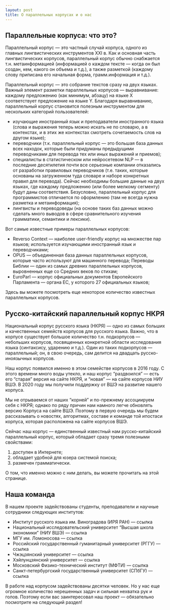 ```yaml
---
layout: post
title: О параллельных корпусах и о нас
---
```


## Параллельные корпуса: что это?

Параллельный корпус — это частный случай корпуса, одного из главных лингвистических инструментов XXI в. Как и основная часть лингвистических корпусов, параллельный корпус обычно снабжается т.н. метаинформацией (информацией о каждом тексте — когда он был создан, кем, какого он объема и т.д.), а также разметкой (каждому слову приписана его начальная форма, грамм.информация и т.д.).

Параллельный корпус — это собрание текстов сразу на двух языках. Важный элемент разметки параллельных корпусов — выравнивание: каждому предложению (как минимум, абзацу) на языке Х соответствует предложение на языке Y. Благодаря выравниванию, параллельный корпус становится полезным инструментом для нескольких категорий пользователей:

- изучающие иностранный язык и преподаватели иностранного языка (слова и выражения теперь можно искать не по словарю, а в контекстах, и в этих же контекстах смотреть сочетаемость слов на другом языке);
- переводчики (т.к. параллельный корпус — это большая база данных всех находок, которые были придуманы предыдущими переводчиками для перевода тех или иных выражений и приемов);
- специалисты в статистическом или нейросетевом NLP — в последние десятилетия почти все серьезные компании отказались от разработки правиловых переводчиков (т.е. таких, которые основаны на загруженном туда словаре и наборе конкретных правил для перевода). Сейчас необходимы большие данные на двух языках, где каждому предложению (или более мелкому сегменту) будут даны соответствия. Безусловно, параллельный корпус для программистов отличается по оформлению (там не всегда нужна разметка и метаинформация);
- лингвисты и переводоведы (на основе таких баз данных можно сделать много выводов в сфере сравнительного изучения грамматики, семантики и лексики).

Вот самые известные примеры параллельных корпусов:
- Reverso Context — наиболее user-friendly корпус на множестве пар языков; используется изучающими иностранный язык и переводчиками;
- OPUS — объединенная база данных параллельных корпусов, которые часто используют для машинного перевода;
Переводы Библии — один из самых древних параллельных корпусов, выровненных еще со Средних веков по стихам;
- EuroParl — корпус официальных документов Европейского Парламента — органа ЕС, у которого 27 официальных языков;

Здесь вы можете посмотреть еще некоторое количество известных параллельных корпусов.

## Русско-китайский параллельный корпус НКРЯ
Национальный корпус русского языка (НКРЯ) — одно из самых больших и качественных семейств корпусов для русского языка. Важно, что в корпусе существует большое количество т.н. подкорпусов — небольших корпусов, посвященных конкретной области исследования языка (синтаксису, ударению и т.д.). Один из таких подкорпусов — параллельный; он, в свою очередь, сам делится на двадцать русско-иноязычных корпусов. 

Наш корпус появился именно в этом семействе корпусов в 2016 году. С этого времени много воды утекло, и наш корпус “раздвоился” — есть его “старая” версия на сайте НКРЯ, и “новая” — на сайте корпусов НИУ ВШЭ. В 2020 году мы получили поддержку от ВШЭ на развитие нашего корпуса.

Мы не отрываемся от наших “корней” и по-прежнему ассоциируем себя с НКРЯ; однако по ряду причин нам намного легче обновлять версию Корпуса на сайте ВШЭ. Поэтому в первую очередь мы будем рассказывать о новостях, алгоритмах, составе и команде той ипостаси корпуса, которая расположена на сайте корпусов ВШЭ.

Сейчас наш корпус — единственный известный нам русско-китайский параллельный корпус, который обладает сразу тремя полезными свойствами:
  1. доступен в Интернете; 
  2. обладает удобной для юзера системой поиска;
  3. размечен грамматически.

О том, что именно можно с ним делать, вы можете прочитать на этой странице.

## Наша команда
В нашем проекте задействованы студенты, преподаватели и научные сотрудники следующих институтов:
- Институт русского языка им. Виноградова (ИРЯ РАН) — ссылка
- Национальный исследовательский университет “Высшая школа экономики” (НИУ ВШЭ) — ссылка
- МГУ им. Ломоносова — ссылка
- Российский государственный гуманитарный университет (РГГУ) — ссылка
- Чжэцзянский университет — ссылка
- Хэйлунцзянский университет — ссылка
- Московский Физико-технический институт (МФТИ) — ссылка
- Санкт-петербургский государственный университет (СПбГУ) — ссылка

В работе над корпусом задействованы десятки человек. Но у нас еще огромное количество нерешенных задач и сильная нехватка рук и голов. Поэтому если вас заинтересовал наш проект — обязательно посмотрите на следующий раздел!
